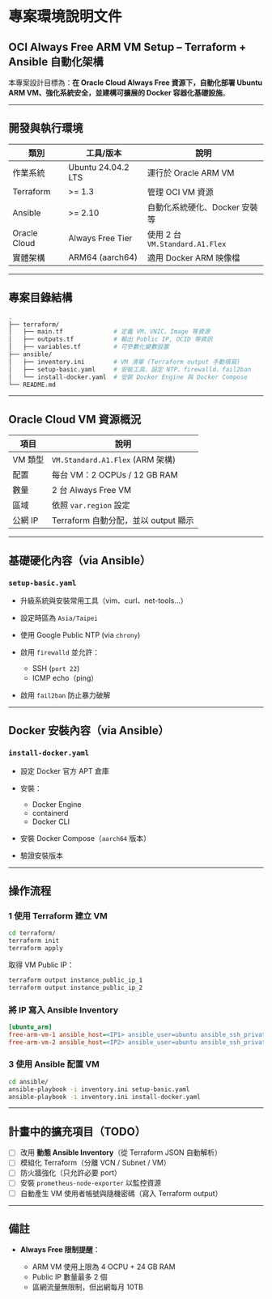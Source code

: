 #  專案環境說明文件

## OCI Always Free ARM VM Setup – Terraform + Ansible 自動化架構

本專案設計目標為：**在 Oracle Cloud Always Free 資源下，自動化部署 Ubuntu ARM VM、強化系統安全，並建構可擴展的 Docker 容器化基礎設施**。

---

##  開發與執行環境

| 類別           | 工具/版本              | 說明                           |
| ------------ | ------------------ | ---------------------------- |
| 作業系統         | Ubuntu 24.04.2 LTS | 運行於 Oracle ARM VM            |
| Terraform    | >= 1.3             | 管理 OCI VM 資源                 |
| Ansible      | >= 2.10            | 自動化系統硬化、Docker 安裝等           |
| Oracle Cloud | Always Free Tier   | 使用 2 台 `VM.Standard.A1.Flex` |
| 實體架構         | ARM64 (aarch64)    | 適用 Docker ARM 映像檔            |

---

##  專案目錄結構

```bash
.
├── terraform/
│   ├── main.tf              # 定義 VM、VNIC、Image 等資源
│   ├── outputs.tf           # 輸出 Public IP, OCID 等資訊
│   ├── variables.tf         # 可參數化變數設置
├── ansible/
│   ├── inventory.ini        # VM 清單 (Terraform output 手動填寫)
│   ├── setup-basic.yaml     # 安裝工具、設定 NTP、firewalld、fail2ban
│   └── install-docker.yaml  # 安裝 Docker Engine 與 Docker Compose
└── README.md
```

---

##  Oracle Cloud VM 資源概況

| 項目    | 說明                             |
| ----- | ------------------------------ |
| VM 類型 | `VM.Standard.A1.Flex` (ARM 架構) |
| 配置    | 每台 VM：2 OCPUs / 12 GB RAM      |
| 數量    | 2 台 Always Free VM             |
| 區域    | 依照 `var.region` 設定             |
| 公網 IP | Terraform 自動分配，並以 output 顯示    |

---

##  基礎硬化內容（via Ansible）

### `setup-basic.yaml`

* 升級系統與安裝常用工具（vim、curl、net-tools...）
* 設定時區為 `Asia/Taipei`
* 使用 Google Public NTP (via `chrony`)
* 啟用 `firewalld` 並允許：

  * SSH (`port 22`)
  * ICMP echo（ping）
* 啟用 `fail2ban` 防止暴力破解

---

##  Docker 安裝內容（via Ansible）

### `install-docker.yaml`

* 設定 Docker 官方 APT 倉庫
* 安裝：

  * Docker Engine
  * containerd
  * Docker CLI
* 安裝 Docker Compose（`aarch64` 版本）
* 驗證安裝版本

---

##  操作流程

### 1️ 使用 Terraform 建立 VM

```bash
cd terraform/
terraform init
terraform apply
```

取得 VM Public IP：

```bash
terraform output instance_public_ip_1
terraform output instance_public_ip_2
```

###  將 IP 寫入 Ansible Inventory

```ini
[ubuntu_arm]
free-arm-vm-1 ansible_host=<IP1> ansible_user=ubuntu ansible_ssh_private_key_file=./oracle_vm_rsa
free-arm-vm-2 ansible_host=<IP2> ansible_user=ubuntu ansible_ssh_private_key_file=./oracle_vm_rsa
```

### 3 使用 Ansible 配置 VM

```bash
cd ansible/
ansible-playbook -i inventory.ini setup-basic.yaml
ansible-playbook -i inventory.ini install-docker.yaml
```

---

## 計畫中的擴充項目（TODO）

* [ ] 改用 **動態 Ansible Inventory**（從 Terraform JSON 自動解析）
* [ ] 模組化 Terraform（分離 VCN / Subnet / VM）
* [ ] 防火牆強化（只允許必要 port）
* [ ] 安裝 `prometheus-node-exporter` 以監控資源
* [ ] 自動產生 VM 使用者帳號與隨機密碼（寫入 Terraform output）

---

##  備註

* **Always Free 限制提醒**：

  * ARM VM 使用上限為 4 OCPU + 24 GB RAM
  * Public IP 數量最多 2 個
  * 區網流量無限制，但出網每月 10TB


